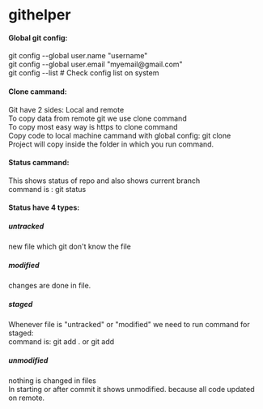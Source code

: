 # githelper

<h4>Global git config:</h4>
git config --global user.name "username"
<br>
git config --global user.email "myemail@gmail.com"
<br>
git config --list # Check config list on system

<h4>Clone cammand:</h4>
Git have 2 sides: Local and remote
<br/>
To copy data from remote git we use clone command
<br>
To copy most easy way is https to clone command
<br>
Copy code to local machine cammand with global config: git clone <http_link.git>
<br>
Project will copy inside the folder in which you run command.

<h4>Status cammand:</h4>
This shows status of repo and also shows current branch
<br>
command is : git status
<br>
<h4>Status have 4 types:</h4>
<h5>untracked</h5>
new file which git don't know the file
<h5>modified</h5>
changes are done in file.
<h5>staged</h5>
Whenever file is "untracked" or "modified" we need to run command for staged:
<br/>
command is: git add . or git add <file>
<h5>unmodified</h5>
nothing is changed in files
<br>
In starting or after commit it shows unmodified. because all code updated on remote.